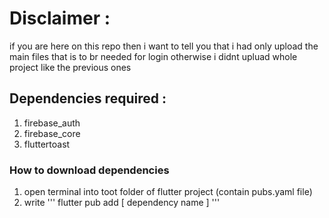 # Disclaimer :

if you are here on this repo then i want to tell you that i had only upload the main files that is to br needed for login otherwise i didnt upluad whole project like the previous ones


## Dependencies required  :
1. firebase_auth
2. firebase_core
3. fluttertoast
### How to download dependencies 
 
1. open terminal into toot folder of flutter project (contain pubs.yaml file)
2. write ''' flutter pub add [ dependency name ] '''
     

